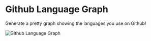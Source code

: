Github Language Graph
=====================

Generate a pretty graph showing the languages you use on Github!

![Github Language Graph](http://farm8.staticflickr.com/7196/6910686047_a883699d6c_z.jpg "Github Language Graph")
